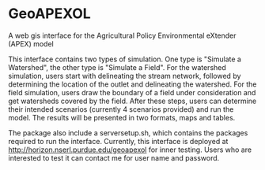 # GeoAPEXOL
A web gis interface for the Agricultural Policy Environmental eXtender (APEX) model

This interface contains two types of simulation. One type is "Simulate a Watershed", the other type is "Simulate a Field". For the watershed simulation, users start with delineating the stream network, followed by determining the location of the outlet and delineating the watershed. For the field simulation, users draw the boundary of a field under consideration and get watersheds covered by the field. After these steps, users can determine their intended scenarios (currently 4 scenarios provided) and run the model.
The results will be presented in two formats, maps and tables. 

The package also include a serversetup.sh, which contains the packages required to run the interface. 
Currently, this interface is deployed at http://horizon.nserl.purdue.edu/geoapexol for inner testing. Users who are interested to test it can contact me for user name and password.


